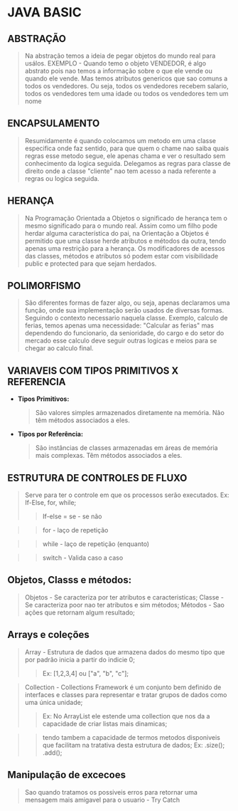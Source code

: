 # JAVA BASIC
## ABSTRAÇÃO
> Na abstração temos a ideia de pegar objetos do mundo real para usálos. EXEMPLO - Quando temo o objeto VENDEDOR, é algo abstrato pois nao temos a informação sobre o que ele vende ou quando ele vende. Mas temos atributos genericos que sao comuns a todos os vendedores. Ou seja, todos os vendedores recebem salario, todos os vendedores tem uma idade ou todos os vendedores tem um nome

## ENCAPSULAMENTO
> Resumidamente é quando colocamos um metodo em uma classe especifica onde faz sentido, para que quem o chame nao saiba quais regras esse metodo segue, ele apenas chama e ver o resultado sem conhecimento da logica seguida. Delegamos as regras para classe de direito onde a classe "cliente" nao tem acesso a nada referente a regras ou logica seguida.

## HERANÇA
> Na Programação Orientada a Objetos o significado de herança tem o mesmo significado para o mundo real. Assim como um filho pode herdar alguma característica do pai, na Orientação a Objetos é permitido que uma classe herde atributos e métodos da outra, tendo apenas uma restrição para a herança. Os modificadores de acessos das classes, métodos e atributos só podem estar com visibilidade public e protected para que sejam herdados.

## POLIMORFISMO
> São diferentes formas de fazer algo, ou seja, apenas declaramos uma função, onde sua implementação serão usados de diversas formas. Seguindo o contexto necessario naquela classe. Exemplo, calculo de ferias, temos apenas uma necessidade: "Calcular as ferias" mas dependendo do funcionario, da senioridade, do cargo e do setor do mercado esse calculo deve seguir outras logicas e meios para se chegar ao calculo final.

## VARIAVEIS COM TIPOS PRIMITIVOS X REFERENCIA
- **Tipos Primitivos:**
    > São valores simples armazenados diretamente na memória.
    > Não têm métodos associados a eles.
- **Tipos por Referência:**
    > São instâncias de classes armazenadas em áreas de memória mais complexas.
    > Têm métodos associados a eles.

## ESTRUTURA DE CONTROLES DE FLUXO
> Serve para ter o controle em que os processos serão executados. Ex: If-Else, for, while;
>> If-else = se - se não

>> for - laço de repetição

>> while - laço de repetição (enquanto)

>> switch - Valida caso a caso

## Objetos, Classs e métodos:
> Objetos - Se caracteriza por ter atributos e caracteristicas;
> Classe - Se caracteriza poor nao ter atributos e sim métodos;
> Métodos - Sao ações que retornam algum resultado;

## Arrays e coleções
> Array - Estrutura de dados que armazena dados do mesmo tipo que por padrão inicia a partir do indicie 0;
>> Ex: [1,2,3,4] ou ["a", "b", "c"];

> Collection - Collections Framework é um conjunto bem definido de interfaces e classes para representar e tratar grupos de dados como uma única unidade;
>> Ex: No ArrayList ele estende uma collection que nos da a capacidade de criar listas mais dinamicas; 

>> tendo tambem a capacidade de termos metodos disponiveis que facilitam na tratativa desta estrutura de dados; Ex: .size(); .add();

## Manipulação de excecoes
> Sao quando tratamos os  possiveis erros para retornar uma mensagem mais amigavel para o usuario - Try Catch